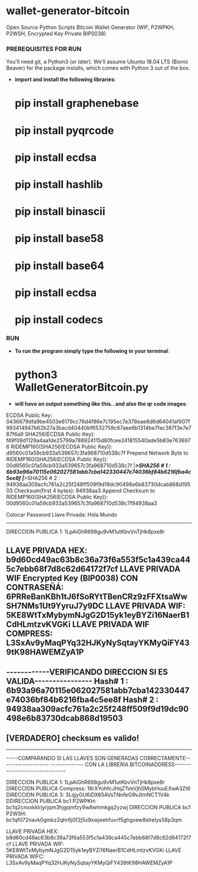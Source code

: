 # wallet-generator-bitcoin
Open Source Python Scripts Bitcoin Wallet Generator (WIF, P2WPKH, P2WSH, Encrypted Key Private BIP0038)

### PREREQUISITES FOR RUN 

You'll need git, a Python3 (or later). We'll assume Ubuntu 18.04 LTS (Bionic Beaver) for the package installs, which comes with Python 3 out of the box.
  
* __import and install the following libraries__: 
  # pip install graphenebase
  # pip install pyqrcode
  # pip install ecdsa
  # pip install hashlib
  # pip install binascii
  # pip install base58
  # pip install base64
  # pip install ecdsa 
  # pip install codecs

### RUN

* __To run the program simply type the following in your terminal__:

  # python3 WalletGeneratorBitcoin.py


* __will have an output something like this.. and also the qr code images__:

ECDSA Public Key:  0436679dfa9be4503e6179cc76d4f86e7c195ec7e378eae8d6d64041af607f993414947b62b27a3bacd40440bf6532759c67aee6b1314be7fac387f3e7e787f6a9
SHA256(ECDSA Public Key):  f49f09d1129a4aa1de25799a788924115d80fcee241815540ade5b83e7636976
RIDEMP160(SHA256(ECDSA Public Key)):  d9560c01a59cb933a539657c3fa968710d538c7f
Prepend Network Byte to RIDEMP160(SHA256(ECDSA Public Key)):  00d9560c01a59cb933a539657c3fa968710d538c7f
	|___>SHA256 # 1  :  6b93a96a70115e062027581abb7cba142330447e74036bf84b6216fba4c5ee8f
	|___>SHA256 # 2  :  94938aa309acfc761a2c25f248ff509f9d19dc90498e6b83730dcab868d19503
Checksum(first 4 bytes):  94938aa3
Append Checksum to RIDEMP160(SHA256(ECDSA Public Key)):  00d9560c01a59cb933a539657c3fa968710d538c7f94938aa3

Colocar Password Llave Privada: Hola Mundo

--------------------------------------------------------------
DIRECCION PUBLICA 1:  1LpAiGhR698gu9vM1utKbvVnTjHk8pxe8r

LLAVE PRIVADA HEX:  b9d60cd49ac63b8c36a73f6a553f5c1a439ca445c7ebb68f7d8c62d64172f7cf
LLAVE PRIVADA WIF Encrypted Key (BIP0038) CON CONTRASEÑÁ:   6PRReBanKBh1tJ6fSoRYtTBenCRz9zFFXtsaWwSH7NMs1Ut9YyruJ7y9DC
LLAVE PRIVADA WIF:   5KE8WtTxMybymNJgG2D15yk1eyBYZi16NaerB1CdHLmtzvKVGKi
LLAVE PRIVADA WIF COMPRESS:  L3SxAv9yMaqPYq32HJKyNySqtayYKMyQiFY439tK98HAWEMZyA1P
--------------------------------------------------------------

------------VERIFICANDO DIRECCION SI ES VALIDA----------------
Hash# 1  :  6b93a96a70115e062027581abb7cba142330447e74036bf84b6216fba4c5ee8f
Hash# 2  :  94938aa309acfc761a2c25f248ff509f9d19dc90498e6b83730dcab868d19503
--------------------------------------
[VERDADERO] checksum es valido!
--------------------------------------

-----------------------------------------------------------------------------
-----COMPARANDO SI LAS LLAVES SON GENERADAS CORRECTAMENTE--------------------
-------------- CON LA LIBRERIA BITCOINADDRESS--------------------------------

DIRECCION PUBLICA 1:  1LpAiGhR698gu9vM1utKbvVnTjHk8pxe8r
DIRECCION PUBLICA Compress:  18rXYohfcJHqZ1VeVjhSMybHuuEXwA3Zt6
DIRECCION PUBLICA 3:  3LqjyGU6iDX65AVsTNnfeG9vJtmNCT1V4k
DDIRECCION PUBLICA bc1 P2WPKH:  bc1q2cnvxkklrjyrjqm3hjgqmfzy9w8whmkgq2yzwj
DIRECCION PUBLICA bc1 P2WSH:  bc1qf072navk0gmkz2qhr6j0f2j5x9xwjeehfuvrf5ghgvew8slrelys58p3qm

LLAVE PRIVADA HEX:  b9d60cd49ac63b8c36a73f6a553f5c1a439ca445c7ebb68f7d8c62d64172f7cf
LLAVE PRIVADA WIF:  5KE8WtTxMybymNJgG2D15yk1eyBYZi16NaerB1CdHLmtzvKVGKi
LLAVE PRIVADA WIFC:  L3SxAv9yMaqPYq32HJKyNySqtayYKMyQiFY439tK98HAWEMZyA1P


